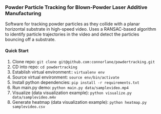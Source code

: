 ### Powder Particle Tracking for Blown-Powder Laser Additive Manufacturing ###

Software for tracking powder particles as they collide with a planar horizontal
substrate in high-speed video. Uses a RANSAC-based algorithm to identify 
particle trajectories in the video and detect the particles bouncing off a
substrate.

#### Quick Start ####
1. Clone repo:
```git clone git@github.com:connorlane/powdertracking.git```
2. CD into repo:
```cd powdertracking```
3. Establish virtual environment::
```virtualenv env```
4. Source virtual environment:
```source env/bin/activate```
5. Install python dependencies:
```pip install -r requirements.txt```
6. Run main.py demo:
```python main.py data/samplevideo.mp4```
7. Visualize (data visualization example):
```python visualize.py data/samplevideo.m4v```
8. Generate heatmap (data visualization example):
```python heatmap.py samplevideo.csv```


